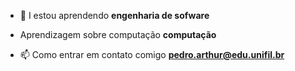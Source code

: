 

- 🌱 I estou aprendendo **engenharia de sofware**

- Aprendizagem sobre computação **computação**

- 📫 Como entrar em contato comigo **pedro.arthur@edu.unifil.br**

